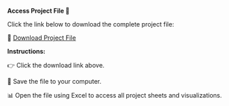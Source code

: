**Access Project File 🚀**

Click the link below to download the complete project file:

🔗 [Download Project File](https://drive.google.com/uc?export=download&id=1VaGuaYfOj2BxTavNnrAG-_RGLlHMV9Ix)

**Instructions:**

👉 Click the download link above.

💾 Save the file to your computer.

📊 Open the file using Excel to access all project sheets and visualizations.

